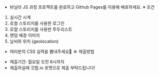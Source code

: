 * 바닐라 JS 과정 프로젝트를 완료하고 Github Pages를 이용해 배포하세요.
※ 조건
1. 실시간 시계
2. 로컬 스토리지를 사용한 로그인
3. 로컬 스토리지를 사용한 투두리스트
4. 랜덤 배경 이미지
5. 날씨와 위치 (geolocation)
* 여러분의 CSS 실력을 뽐내주세요💖
☆ 제출방법
- 제출기간: 월요일 오전 6시까지
- 제출하실때 깃헙.io 포멧으로 제출 부탁드립니다!